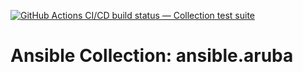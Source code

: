 [![GitHub Actions CI/CD build status — Collection test suite](https://github.com/coll-test/ansible.aruba/workflows/Collection%20test%20suite/badge.svg?branch=master)](https://github.com/coll-test/ansible.aruba/actions?query=workflow%3A%22Collection%20test%20suite%22)

Ansible Collection: ansible.aruba
=================================================